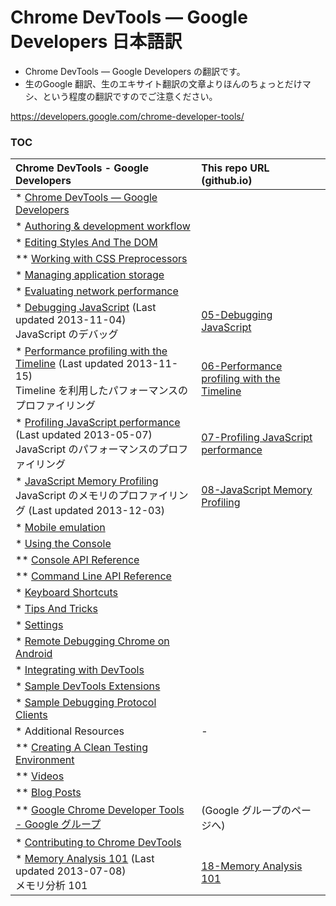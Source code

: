 Chrome DevTools — Google Developers 日本語訳
==========================================


- Chrome DevTools — Google Developers の翻訳です。
- 生のGoogle 翻訳、生のエキサイト翻訳の文章よりほんのちょっとだけマシ、という程度の翻訳ですのでご注意ください。


https://developers.google.com/chrome-developer-tools/


### TOC

| Chrome DevTools - Google Developers | This repo URL (github.io) |
| :-------------- | :------------- |
| * [Chrome DevTools — Google Developers](https://developers.google.com/chrome-developer-tools/)  |  |
| * [Authoring & development workflow](https://developers.google.com/chrome-developer-tools/docs/authoring-development-workflow)    |  |
| * [Editing Styles And The DOM](https://developers.google.com/chrome-developer-tools/docs/dom-and-styles) |  |
| ** [Working with CSS Preprocessors](https://developers.google.com/chrome-developer-tools/docs/css-preprocessors)     |  |
| * [Managing application storage](https://developers.google.com/chrome-developer-tools/docs/resource-panel)      |  |
| * [Evaluating network performance](https://developers.google.com/chrome-developer-tools/docs/network)    |  |
| * [Debugging JavaScript](https://developers.google.com/chrome-developer-tools/docs/javascript-debugging) (Last updated 2013-11-04) <br /> JavaScript のデバッグ      | [05-Debugging JavaScript](http://mahoutsukai.github.io/chrome-devtools-google-developers-japanese/knowledge/Chrome%20DevTools%20%E2%80%94%20Google%20Developers/05-Debugging%20JavaScript.html)     |
| * [Performance profiling with the Timeline](https://developers.google.com/chrome-developer-tools/docs/timeline) (Last updated 2013-11-15) <br /> Timeline を利用したパフォーマンスのプロファイリング | [06-Performance profiling with the Timeline](http://mahoutsukai.github.io/chrome-devtools-google-developers-japanese/knowledge/Chrome%20DevTools%20%E2%80%94%20Google%20Developers/06-Performance%20profiling%20with%20the%20Timeline.html) |
| * [Profiling JavaScript performance](https://developers.google.com/chrome-developer-tools/docs/cpu-profiling) (Last updated 2013-05-07) <br /> JavaScript のパフォーマンスのプロファイリング   | [07-Profiling JavaScript performance](http://mahoutsukai.github.io/chrome-devtools-google-developers-japanese/knowledge/Chrome%20DevTools%20%E2%80%94%20Google%20Developers/07-Profiling%20JavaScript%20performance.html)    |
| * [JavaScript Memory Profiling](https://developers.google.com/chrome-developer-tools/docs/javascript-memory-profiling) <br /> JavaScript のメモリのプロファイリング (Last updated 2013-12-03)     | [08-JavaScript Memory Profiling](http://mahoutsukai.github.io/chrome-devtools-google-developers-japanese/knowledge/Chrome%20DevTools%20%E2%80%94%20Google%20Developers/08-JavaScript%20Memory%20Profiling.html)  |
| * [Mobile emulation](https://developers.google.com/chrome-developer-tools/docs/mobile-emulation)  |  |
| * [Using the Console](https://developers.google.com/chrome-developer-tools/docs/console) |  |
| ** [Console API Reference](https://developers.google.com/chrome-developer-tools/docs/console-api)   |  |
| ** [Command Line API Reference](https://developers.google.com/chrome-developer-tools/docs/commandline-api)       |  |
| * [Keyboard Shortcuts](https://developers.google.com/chrome-developer-tools/docs/shortcuts)     |  |
| * [Tips And Tricks](https://developers.google.com/chrome-developer-tools/docs/tips-and-tricks)   |  |
| * [Settings](https://developers.google.com/chrome-developer-tools/docs/settings)      |  |
| * [Remote Debugging Chrome on Android](https://developers.google.com/chrome-developer-tools/docs/remote-debugging)  |  |
| * [Integrating with DevTools](https://developers.google.com/chrome-developer-tools/docs/integrating)  |  |
| * [Sample DevTools Extensions](https://developers.google.com/chrome-developer-tools/docs/sample-extensions) |  |
| * [Sample Debugging Protocol Clients](https://developers.google.com/chrome-developer-tools/docs/debugging-clients)   |  |
| * Additional Resources     | - |
| **  [Creating A Clean Testing Environment](https://developers.google.com/chrome-developer-tools/docs/clean-testing-environment)     |  |
| ** [Videos](https://developers.google.com/chrome-developer-tools/docs/videos)       |  |
| ** [Blog Posts](https://developers.google.com/chrome-developer-tools/docs/blog-posts)     |  |
| ** [Google Chrome Developer Tools - Google グループ](https://groups.google.com/forum/?fromgroups#!forum/google-chrome-developer-tools) | (Google グループのページへ) |
| * [Contributing to Chrome DevTools](https://developers.google.com/chrome-developer-tools/docs/contributing)     |  |
| * [Memory Analysis 101](https://developers.google.com/chrome-developer-tools/docs/memory-analysis-101) (Last updated 2013-07-08) <br /> メモリ分析 101    | [18-Memory Analysis 101](http://mahoutsukai.github.io/chrome-devtools-google-developers-japanese/knowledge/Chrome%20DevTools%20%E2%80%94%20Google%20Developers/18-Memory%20Analysis%20101.html) |

